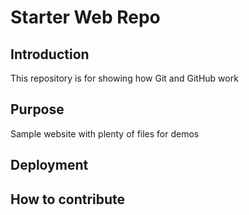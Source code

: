 # Starter Web Repo

## Introduction 

This repository is for showing how Git and GitHub work

## Purpose

Sample website with plenty of files for demos

## Deployment

## How to contribute